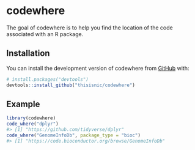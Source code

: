 # codewhere

The goal of codewhere is to help you find the location of the code associated with an R package.

## Installation

You can install the development version of codewhere from [GitHub](https://github.com/) with:

``` r
# install.packages("devtools")
devtools::install_github("thisisnic/codewhere")
```

## Example

``` r
library(codewhere)
code_where("dplyr")
#> [1] "https://github.com/tidyverse/dplyr"
code_where("GenomeInfoDb", package_type = "bioc")
#> [1] "https://code.bioconductor.org/browse/GenomeInfoDb"
```

